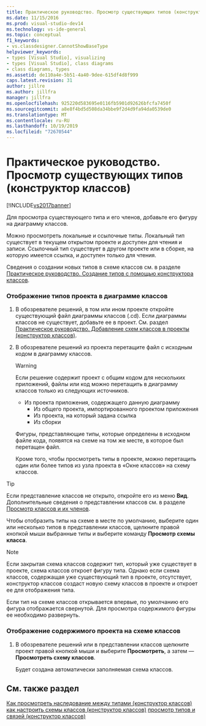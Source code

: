 ```yaml
---
title: Практическое руководство. Просмотр существующих типов (конструктор классов) | Документы Майкрософт
ms.date: 11/15/2016
ms.prod: visual-studio-dev14
ms.technology: vs-ide-general
ms.topic: conceptual
f1_keywords:
- vs.classdesigner.CannotShowBaseType
helpviewer_keywords:
- types [Visual Studio], visualizing
- types [Visual Studio], class diagrams
- class diagrams, types
ms.assetid: de110a4e-5b51-4a40-9dee-615df4d8f999
caps.latest.revision: 31
author: jillre
ms.author: jillfra
manager: jillfra
ms.openlocfilehash: 925220d583695e0116fb5901d92626bfcfa7450f
ms.sourcegitcommit: a8e8f4bd5d508da34bbe9f2d4d9fa94da0539de0
ms.translationtype: MT
ms.contentlocale: ru-RU
ms.lasthandoff: 10/19/2019
ms.locfileid: "72670544"
---
```

# <a name="how-to-view-existing-types-class-designer"></a>Практическое руководство. Просмотр существующих типов (конструктор классов)
[!INCLUDE[vs2017banner](../includes/vs2017banner.md)]

Для просмотра существующего типа и его членов, добавьте его фигуру на диаграмму классов.

 Можно просмотреть локальные и ссылочные типы. Локальный тип существует в текущем открытом проекте и доступен для чтения и записи. Ссылочный тип существует в другом проекте или в сборке, на которую имеется ссылка, и доступен только для чтения.

 Сведения о создании новых типов в схеме классов см. в разделе [Практическое руководство. Создание типов с помощью конструктора классов](../ide/how-to-create-types-by-using-class-designer.md).

### <a name="to-see-types-in-a-project-on-a-class-diagram"></a>Отображение типов проекта в диаграмме классов

1. В обозревателе решений, в том или ином проекте откройте существующий файл диаграммы классов (.cd). Если диаграммы классов не существует, добавьте ее в проект. См. раздел [Практическое руководство. Добавление схем классов в проекты (конструктор классов)](../ide/how-to-add-class-diagrams-to-projects-class-designer.md).

2. В обозревателе решений из проекта перетащите файл с исходным кодом в диаграмму классов.

   > [!WARNING]
   > Если решение содержит проект с общим кодом для нескольких приложений, файлы или код можно перетащить в диаграмму классов только из следующих источников.
   >
   > - Из проекта приложения, содержащего данную диаграмму
   >   - Из общего проекта, импортированного проектом приложения
   >   - Из проекта, на который задана ссылка
   >   - Из сборки

    Фигуры, представляющие типы, которые определены в исходном файле кода, появятся на схеме на том же месте, в которое был перетащен файл.

   Кроме того, чтобы просмотреть типы в проекте, можно перетащить один или более типов из узла проекта в «Окне классов» на схему классов.

> [!TIP]
> Если представление классов не открыто, откройте его из меню **Вид**. Дополнительные сведения о представлении классов см. в разделе [Просмотр классов и их членов](https://msdn.microsoft.com/71e9e8f3-261a-4e0c-87bf-5ec48b8bf333).

 Чтобы отобразить типы на схеме в месте по умолчанию, выберите один или несколько типов в представлении классов, щелкните правой кнопкой мыши выбранные типы и выберите команду **Просмотр схемы класса**.

> [!NOTE]
> Если закрытая схема классов содержит тип, который уже существует в проекте, схема классов откроет фигуру типа. Однако если схема классов, содержащая уже существующий тип в проекте, отсутствует, конструктор классов создаст новую схему классов в проекте и откроет ее для отображения типа.

 Если тип на схеме классов открывается впервые, по умолчанию его фигура отображается свернутой. Для просмотра содержимого фигуры ее необходимо развернуть.

### <a name="to-display-the-contents-of-a-project-in-a-class-diagram"></a>Отображение содержимого проекта на схеме классов

1. В обозревателе решений или в представлении классов щелкните проект правой кнопкой мыши и выберите **Просмотреть**, а затем — **Просмотреть схему классов**.

     Будет создана автоматически заполняемая схема классов.

## <a name="see-also"></a>См. также раздел
 [Как просмотреть наследование между типами (конструктор классов)](../ide/how-to-view-inheritance-between-types-class-designer.md) [как настроить схемы классов (конструктор классов)](../ide/how-to-customize-class-diagrams-class-designer.md) [просмотр типов и связей (конструктор классов)](../ide/viewing-types-and-relationships-class-designer.md)
